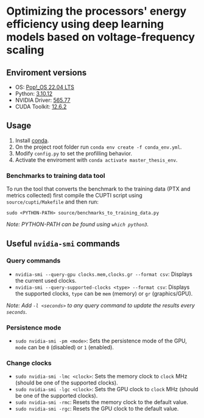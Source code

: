 # Optimizing the processors' energy efficiency using deep learning models based on voltage-frequency scaling

## Enviroment versions

- OS: [Pop!\_OS 22.04 LTS](https://pop.system76.com/)
- Python: [3.10.12](https://www.python.org/downloads/release/python-31012/)
- NVIDIA Driver: [565.77](https://www.nvidia.com/en-us/geforce/drivers/results/237587/)
- CUDA Toolkit: [12.6.2](https://developer.nvidia.com/cuda-12-6-2-download-archive?target_os=Linux&target_arch=x86_64&Distribution=Ubuntu&target_version=22.04&target_type=deb_local)

## Usage

1. Install [conda](https://docs.anaconda.com/miniconda/install/).
2. On the project root folder run `conda env create -f conda_env.yml`.
3. Modify `config.py` to set the profilling behavior.
4. Activate the enviroment with `conda activate master_thesis_env`.
 
### Benchmarks to training data tool

To run the tool that converts the benchmark to the training data (PTX and metrics collected) first compile the CUPTI script using `source/cupti/Makefile` and then run:

`sudo <PYTHON-PATH> source/benchmarks_to_training_data.py`

_Note: PYTHON-PATH can be found using `which python3`._

## Useful `nvidia-smi` commands

### Query commands

- `nvidia-smi --query-gpu clocks.mem,clocks.gr --format csv`: Displays the current used clocks.
- `nvidia-smi --query-supported-clocks <type> --format csv`: Displays the supported clocks, `type` can be `mem` (memory) or `gr` (graphics/GPU).

_Note: Add `-l <seconds>` to any query command to update the results every `seconds`._

### Persistence mode

- `sudo nvidia-smi -pm <mode>`: Sets the persistence mode of the GPU, `mode` can be `0` (disabled) or `1` (enabled).

### Change clocks

- `sudo nvidia-smi -lmc <clock>`: Sets the memory clock to `clock` MHz (should be one of the supported clocks).
- `sudo nvidia-smi -lgc <clock>`: Sets the GPU clock to `clock` MHz (should be one of the supported clocks).
- `sudo nvidia-smi -rmc`: Resets the memory clock to the default value.
- `sudo nvidia-smi -rgc`: Resets the GPU clock to the default value.
